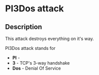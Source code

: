 # PI3Dos attack

## Description
This attack destroys everything on it's way.

PI3Dos attack stands for
  - **PI** -
  - **3** - TCP's 3-way handshake
  - **Dos** - Denial Of Service
